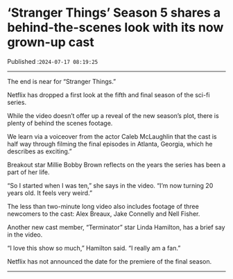 # ‘Stranger Things’ Season 5 shares a behind-the-scenes look with its now grown-up cast

Published :`2024-07-17 08:19:25`

---

The end is near for “Stranger Things.”

Netflix has dropped a first look at the fifth and final season of the sci-fi series.

While the video doesn’t offer up a reveal of the new season’s plot, there is plenty of behind the scenes footage.

We learn via a voiceover from the actor Caleb McLaughlin that the cast is half way through filming the final episodes in Atlanta, Georgia, which he describes as exciting.”

Breakout star Millie Bobby Brown reflects on the years the series has been a part of her life.

“So I started when I was ten,” she says in the video. “I’m now turning 20 years old. It feels very weird.”

The less than two-minute long video also includes footage of three newcomers to the cast: Alex Breaux, Jake Connelly and Nell Fisher.

Another new cast member, “Terminator” star Linda Hamilton, has a brief say in the video.

“I love this show so much,” Hamilton said. “I really am a fan.”

Netflix has not announced the date for the premiere of the final season.

---

